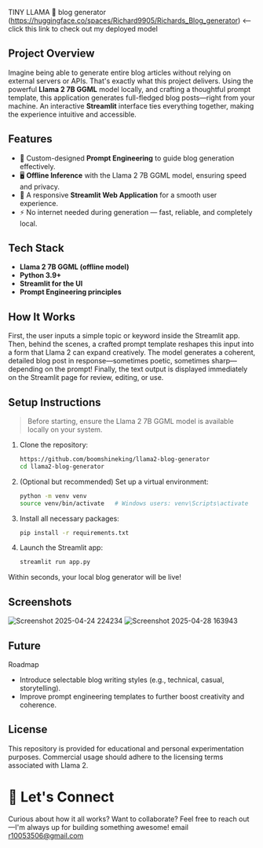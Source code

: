                                        
TINY LLAMA 🦙 blog generator (https://huggingface.co/spaces/Richard9905/Richards_Blog_generator) <-- click this link to check out my deployed model

## Project Overview
Imagine being able to generate entire blog articles without relying on external servers or APIs. That's exactly what this project delivers.
Using the powerful **Llama 2 7B GGML** model locally, and crafting a thoughtful prompt template, this application generates full-fledged blog posts—right from your machine.
An interactive **Streamlit** interface ties everything together, making the experience intuitive and accessible.

## Features
- 📄 Custom-designed **Prompt Engineering** to guide blog generation effectively.
- 🖥️ **Offline Inference** with the Llama 2 7B GGML model, ensuring speed and privacy.
- 🚀 A responsive **Streamlit Web Application** for a smooth user experience.
- ⚡ No internet needed during generation — fast, reliable, and completely local.

## Tech Stack
- **Llama 2 7B GGML (offline model)**
- **Python 3.9+**
- **Streamlit for the UI**
- **Prompt Engineering principles**

## How It Works
First, the user inputs a simple topic or keyword inside the Streamlit app.  
Then, behind the scenes, a crafted prompt template reshapes this input into a form that Llama 2 can expand creatively.
The model generates a coherent, detailed blog post in response—sometimes poetic, sometimes sharp—depending on the prompt!
Finally, the text output is displayed immediately on the Streamlit page for review, editing, or use.

## Setup Instructions
> Before starting, ensure the Llama 2 7B GGML model is available locally on your system.

1. Clone the repository:
   ```bash
   https://github.com/boomshineking/llama2-blog-generator
   cd llama2-blog-generator
   ```

2. (Optional but recommended) Set up a virtual environment:
   ```bash
   python -m venv venv
   source venv/bin/activate   # Windows users: venv\Scripts\activate
   ```

3. Install all necessary packages:
   ```bash
   pip install -r requirements.txt
   ```

4. Launch the Streamlit app:
   ```bash
   streamlit run app.py
   ```

Within seconds, your local blog generator will be live!

## Screenshots
![Screenshot 2025-04-24 224234](https://github.com/user-attachments/assets/636e6dd2-87ab-4939-9bb1-86a64706e7b9)
![Screenshot 2025-04-28 163943](https://github.com/user-attachments/assets/122d67c5-429d-451d-a7f0-7f728a3a7a27)


## Future 
Roadmap
- Introduce selectable blog writing styles (e.g., technical, casual, storytelling).
- Improve prompt engineering templates to further boost creativity and coherence.

## License
This repository is provided for educational and personal experimentation purposes.
Commercial usage should adhere to the licensing terms associated with Llama 2.

# 🚀 Let's Connect
Curious about how it all works? Want to collaborate? Feel free to reach out—I'm always up for building something awesome!
email r10053506@gmail.com
